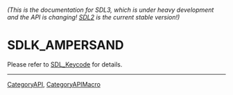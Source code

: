 ###### (This is the documentation for SDL3, which is under heavy development and the API is changing! [SDL2](https://wiki.libsdl.org/SDL2/) is the current stable version!)
# SDLK_AMPERSAND

Please refer to [SDL_Keycode](SDL_Keycode) for details.

----
[CategoryAPI](CategoryAPI), [CategoryAPIMacro](CategoryAPIMacro)

